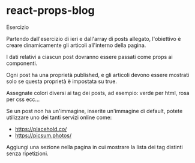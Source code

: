 # react-props-blog

Esercizio

Partendo dall'esercizio di ieri e dall'array di posts allegato, l'obiettivo è creare dinamicamente gli articoli all'interno della pagina.

I dati relativi a ciascun post dovranno essere passati come props ai componenti.

Ogni post ha una proprietà published, e gli articoli devono essere mostrati solo se questa proprietà è impostata su true.

Assegnate colori diversi ai tag dei posts, ad esempio: verde per html, rosa per css ecc…

Se un post non ha un'immagine, inserite un'immagine di default, potete utilizzare uno dei tanti servizi online come:
- https://placehold.co/
- https://picsum.photos/

Aggiungi una sezione nella pagina in cui mostrare la lista dei tag distinti senza ripetizioni.
